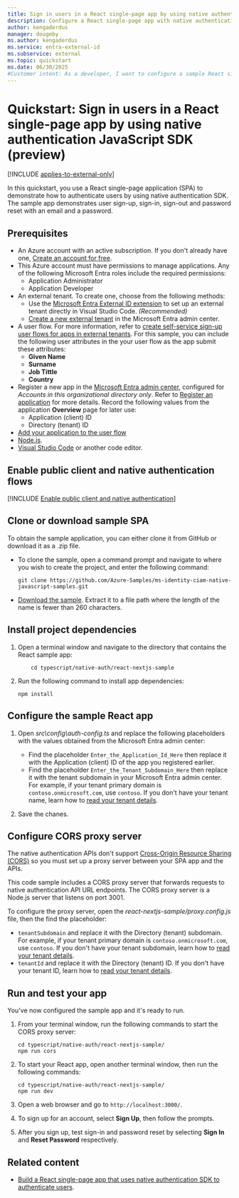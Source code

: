 ```yaml
---
title: Sign in users in a React single-page app by using native authentication SDK
description: Configure a React single-page app with native authentication SDK to let users sign up, sign in, sign out, and reset passwords. Start with this quickstart.
author: kengaderdus
manager: dougeby
ms.author: kengaderdus
ms.service: entra-external-id
ms.subservice: external
ms.topic: quickstart
ms.date: 06/30/2025
#Customer intent: As a developer, I want to configure a sample React single-page application using native authentication react SDK so that I can authenticate users, including sign-up, sign-in, sign-out, and password reset flows.
---
```


# Quickstart: Sign in users in a React single-page app by using native authentication JavaScript SDK (preview)

[!INCLUDE [applies-to-external-only](../external-id/includes/applies-to-external-only.md)]

In this quickstart, you use a React single-page application (SPA) to demonstrate how to authenticate users by using native authentication SDK. The sample app demonstrates user sign-up, sign-in, sign-out and password reset with an email and a password.

## Prerequisites

* An Azure account with an active subscription. If you don't already have one, [Create an account for free](https://azure.microsoft.com/free/?WT.mc_id=A261C142F).
* This Azure account must have permissions to manage applications. Any of the following Microsoft Entra roles include the required permissions:
  * Application Administrator
  * Application Developer
* An external tenant. To create one, choose from the following methods:
  * Use the [Microsoft Entra External ID extension](https://aka.ms/ciamvscode/samples/marketplace) to set up an external tenant directly in Visual Studio Code. *(Recommended)*
  * [Create a new external tenant](../external-id/customers/how-to-create-external-tenant-portal.md) in the Microsoft Entra admin center.
* A user flow. For more information, refer to [create self-service sign-up user flows for apps in external tenants](../external-id/customers/how-to-user-flow-sign-up-sign-in-customers.md). For this sample, you can include the following user attributes in the your user flow as the app submit these attributes:
  * **Given Name**
  * **Surname**
  * **Job Tittle**
  * **Country**
* Register a new app in the [Microsoft Entra admin center](https://entra.microsoft.com), configured for *Accounts in this organizational directory only*. Refer to [Register an application](quickstart-register-app.md) for more details. Record the following values from the application **Overview** page for later use:
  * Application (client) ID 
  * Directory (tenant) ID
* [Add your application to the user flow](/entra/external-id/customers/how-to-user-flow-add-application)
* [Node.js](https://nodejs.org/en/download/).
* [Visual Studio Code](https://code.visualstudio.com/download) or another code editor.

## Enable public client and native authentication flows 

[!INCLUDE [Enable public client and native authentication](../external-id/customers/includes/native-auth/enable-native-authentication.md)]

## Clone or download sample SPA

To obtain the sample application, you can either clone it from GitHub or download it as a .zip file.

- To clone the sample, open a command prompt and navigate to where you wish to create the project, and enter the following command:

    ```console
    git clone https://github.com/Azure-Samples/ms-identity-ciam-native-javascript-samples.git
    ```

- [Download the sample](https://github.com/Azure-Samples/ms-identity-ciam-native-javascript-samples/archive/refs/heads/main.zip). Extract it to a file path where the length of the name is fewer than 260 characters. 

## Install project dependencies

1. Open a terminal window and navigate to the directory that contains the React sample app:

    ```console
        cd typescript/native-auth/react-nextjs-sample
    ```

1. Run the following command to install app dependencies:

    ```console
    npm install
    ```

## Configure the sample React app

1. Open *src\config\auth-config.ts* and replace the following placeholders with the values obtained from the Microsoft Entra admin center:

    * Find the placeholder `Enter_the_Application_Id_Here` then  replace it with the Application (client) ID of the app you registered earlier.
    * Find the placeholder `Enter_the_Tenant_Subdomain_Here` then replace it with the tenant subdomain in your Microsoft Entra admin center. For example, if your tenant primary domain is `contoso.onmicrosoft.com`, use `contoso`. If you don't have your tenant name, learn how to [read your tenant details](../external-id/customers/how-to-create-external-tenant-portal.md#get-the-external-tenant-details). 

1. Save the chanes.

## Configure CORS proxy server

The native authentication APIs don't support [Cross-Origin Resource Sharing (CORS)](https://developer.mozilla.org/docs/Web/HTTP/CORS) so you must set up a proxy server between your SPA app and the APIs.

This code sample includes a CORS proxy server that forwards requests to native authentication API URL endpoints. The CORS proxy server is a Node.js server that listens on port 3001.

To configure the proxy server, open the *react-nextjs-sample/proxy.config.js* file, then the find the placeholder:

- `tenantSubdomain` and replace it with the Directory (tenant) subdomain. For example, if your tenant primary domain is `contoso.onmicrosoft.com`, use `contoso`. If you don't have your tenant subdomain, learn how to [read your tenant details](../external-id/customers/how-to-create-external-tenant-portal.md#get-the-external-tenant-details).
- `tenantId` and replace it with the Directory (tenant) ID. If you don't have your tenant ID, learn how to [read your tenant details](../external-id/customers/how-to-create-external-tenant-portal.md#get-the-external-tenant-details).

## Run and test your app

You've now configured the sample app and it's ready to run.

1. From your terminal window, run the following commands to start the CORS proxy server:

    ```console
    cd typescript/native-auth/react-nextjs-sample/
    npm run cors
    ```

1. To start your React app, open another terminal window, then run the following commands:

    ```console
    cd typescript/native-auth/react-nextjs-sample/
    npm run dev
    ```

1. Open a web browser and go to `http://localhost:3000/`.

1. To sign up for an account, select **Sign Up**, then follow the prompts.

1. After you sign up, test sign-in and password reset by selecting **Sign In** and **Reset Password** respectively.

## Related content

- [Build a React single-page app that uses native authentication SDK to authenticate users](tutorial-native-authentication-single-page-app-react-sdk-sign-up.md).